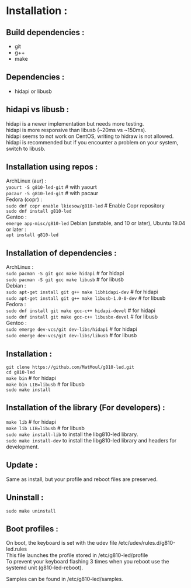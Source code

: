 # Installation :</br>

## Build dependencies :</br>
* git
* g++
* make

## Dependencies :</br>
* hidapi or libusb

## hidapi vs libusb :</br>
hidapi is a newer implementation but needs more testing.</br>
hidapi is more responsive than libusb (~20ms vs ~150ms).</br>
hidapi seems to not work on CentOS, writing to hidraw is not allowed.</br>
hidapi is recommended but if you encounter a problem on your system, switch to libusb.</br>


## Installation using repos :</br>
ArchLinux (aur) :</br>
`yaourt -S g810-led-git` # with yaourt</br>
`pacaur -S g810-led-git` # with pacaur</br>
Fedora (copr) :<br/>
`sudo dnf copr enable lkiesow/g810-led` # Enable Copr repository<br/>
`sudo dnf install g810-led`<br/>
Gentoo :<br/>
`emerge app-misc/g810-led`
Debian (unstable, and 10 or later), Ubuntu 19.04 or later :<br/>
`apt install g810-led`

## Installation of dependencies :</br>
ArchLinux :</br>
`sudo pacman -S git gcc make hidapi` # for hidapi</br>
`sudo pacman -S git gcc make libusb` # for libusb</br>
Debian :</br>
`sudo apt-get install git g++ make libhidapi-dev` # for hidapi</br>
`sudo apt-get install git g++ make libusb-1.0-0-dev` # for libusb</br>
Fedora :</br>
`sudo dnf install git make gcc-c++ hidapi-devel` # for hidapi</br>
`sudo dnf install git make gcc-c++ libusbx-devel` # for libusb</br>
Gentoo :<br/>
`sudo emerge dev-vcs/git dev-libs/hidapi` # for hidapi<br/>
`sudo emerge dev-vcs/git dev-libs/libusb` # for libusb<br/>

## Installation :</br>
`git clone https://github.com/MatMoul/g810-led.git`</br>
`cd g810-led`</br>
`make bin` # for hidapi</br>
`make bin LIB=libusb` # for libusb</br>
`sudo make install`</br>

## Installation of the library (For developers) :</br>
`make lib` # for hidapi</br>
`make lib LIB=libusb` # for libusb</br>
`sudo make install-lib` to install the libg810-led library.</br>
`sudo make install-dev` to install the libg810-led library and headers for development.</br>

## Update :</br>
Same as install, but your profile and reboot files are preserved.</br>

## Uninstall :</br>
`sudo make uninstall`</br>

## Boot profiles :</br>
On boot, the keyboard is set with the udev file /etc/udev/rules.d/g810-led.rules</br>
This file launches the profile stored in /etc/g810-led/profile</br>
To prevent your keyboard flashing 3 times when you reboot use the systemd unit (g810-led-reboot).</br>

Samples can be found in /etc/g810-led/samples.</br>
